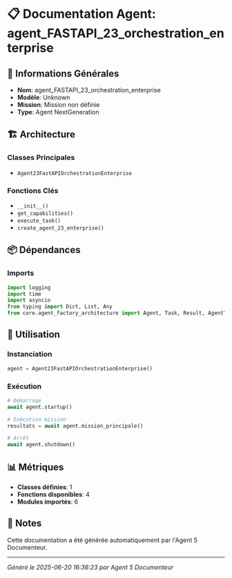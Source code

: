 # 📋 Documentation Agent: agent_FASTAPI_23_orchestration_enterprise

## 🎯 Informations Générales

- **Nom**: agent_FASTAPI_23_orchestration_enterprise
- **Modèle**: Unknown
- **Mission**: Mission non définie
- **Type**: Agent NextGeneration

## 🏗️ Architecture

### Classes Principales
- `Agent23FastAPIOrchestrationEnterprise`

### Fonctions Clés
- `__init__()`
- `get_capabilities()`
- `execute_task()`
- `create_agent_23_enterprise()`

## 📦 Dépendances

### Imports
```python
import logging
import time
import asyncio
from typing import Dict, List, Any
from core.agent_factory_architecture import Agent, Task, Result, AgentType
```

## 🚀 Utilisation

### Instanciation
```python
agent = Agent23FastAPIOrchestrationEnterprise()
```

### Exécution
```python
# Démarrage
await agent.startup()

# Exécution mission
resultats = await agent.mission_principale()

# Arrêt
await agent.shutdown()
```

## 📊 Métriques

- **Classes définies**: 1
- **Fonctions disponibles**: 4
- **Modules importés**: 6

## 📝 Notes

Cette documentation a été générée automatiquement par l'Agent 5 Documenteur.

---
*Généré le 2025-06-20 16:36:23 par Agent 5 Documenteur*
